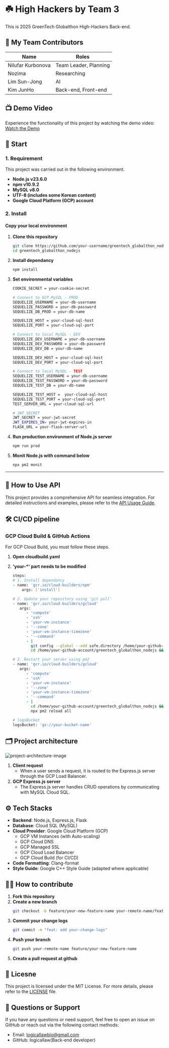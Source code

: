 # ☘️ High Hackers by Team 3
This is 2025 GreenTech Globalthon High-Hackers Back-end.

## 👥 My Team Contributors

| Name              | Roles                 |
|-------------------|-----------------------|
| Nilufar Kurbonova | Team Leader, Planning | 
| Nozima            | Researching           |
| Lim Sun-Jong      | AI                    |
| Kim JunHo         | Back-end, Front-end   |


## 📺 Demo Video
Experience the functionality of this project by watching the demo video:  
[Watch the Demo](https://youtube.com/shorts/Xlh7Vsu9PM8?feature=share)

## 🚀 Start

### 1. Requirement

This project was carried out in the following environment.

- **Node.js v23.6.0**  
- **npm v10.9.2**  
- **MySQL v8.0**  
- **UTF-8 (includes some Korean content)**  
- **Google Cloud Platform (GCP) account**  

### 2. Install

#### **Copy your local environment**

1. **Clone this repository**
   ```bash
   git clone https://github.com/your-username/greentech_globalthon_nodejs.git
   cd greentech_globalthon_nodejs
2. **Install dependancy**
   ```bash
   npm install
3. **Set environmental variables**
   ```bash
   COOKIE_SECRET = your-cookie-secret

   # Connect to GCP MySQL - PROD
   SEQUELIZE_USERNAME = your-db-username
   SEQUELIZE_PASSWORD = your-db-password
   SEQUELIZE_DB_PROD = your-db-name

   SEQUELIZE_HOST = your-cloud-sql-host
   SEQUELIZE_PORT = your-cloud-sql-port

   # Connect to local MySQL - DEV
   SEQUELIZE_DEV_USERNAME = your-db-username
   SEQUELIZE_DEV_PASSWORD = your-db-password
   SEQUELIZE_DEV_DB = your-db-name

   SEQUELIZE_DEV_HOST = your-cloud-sql-host
   SEQUELIZE_DEV_PORT = your-cloud-sql-port

   # Connect to local MySQL - TEST 
   SEQUELIZE_TEST_USERNAME = your-db-username
   SEQUELIZE_TEST_PASSWORD = your-db-password
   SEQUELIZE_TEST_DB = your-db-name

   SEQUELIZE_TEST_HOST =  your-cloud-sql-host
   SEQUELIZE_TEST_PORT = your-cloud-sql-port
   TEST_SERVER_URL = your-cloud-sql-url

   # JWT SECRET
   JWT_SECRET = your-jwt-secret
   JWT_EXPIRES_IN= your-jwt-expires-in
   FLASK_URL = your-flask-server-url
   ```
4. **Run production environment of Node.js server**
   ```bash
   npm run prod
   ```
5. **Monit Node.js with command below**
   ```bash
   npx pm2 monit
   ```
---

## 📡 How to Use API
This project provides a comprehensive API for seamless integration.
For detailed instructions and examples, please refer to the [API Usage Guide](docs/API_USAGE.md).

## 🛠️ CI/CD pipeline

### **GCP Cloud Build & GitHub Actions**
For GCP Cloud Build, you must follow these steps.

1. **Open cloudbuild.yaml**

2. **'your-*' part needs to be modified**
   ```bash
   steps:
   # 1. Install dependancy
   - name: 'gcr.io/cloud-builders/npm'
       args: ['install']

   # 2. Update your repository using 'git pull'
   - name: 'gcr.io/cloud-builders/gcloud'
      args:
         - 'compute'
         - 'ssh'
         - 'your-vm-instance'
         - '--zone'
         - 'your-vm-instance-timezone'
         - '--command'
         - |
           git config --global --add safe.directory /home/your-github-account/greentech_globalthon_nodejs && \
           cd /home/your-github-account/greentech_globalthon_nodejs && git pull

   # 3. Restart your server using pm2
   - name: 'gcr.io/cloud-builders/gcloud'
      args:
         - 'compute'
         - 'ssh'
         - 'your-vm-instance'
         - '--zone'
         - 'your-vm-instance-timezone'
         - '--command'
         - |
           cd /home/your-github-account/greentech_globalthon_nodejs && \
           npx pm2 reload all

   # logsBucket
   logsBucket: 'gs://your-bucket-name' 
   ```

## 🗂️ Project architecture
![project-architecture-image](public/architecture.png)

1. **Client request**  
   - When a user sends a request, it is routed to the Express.js server through the GCP Load Balancer.
2. **GCP Express.js server**  
   - The Express.js server handles CRUD operations by communicating with MySQL Cloud SQL.  

## ⚙️ Tech Stacks

- **Backend**: Node.js, Express.js, Flask
- **Database**: Cloud SQL (MySQL)  
- **Cloud Provider**: Google Cloud Platform (GCP)  
  - GCP VM Instances (with Auto-scaling)  
  - GCP Cloud DNS
  - GCP Managed SSL
  - GCP Cloud Load Balancer  
  - GCP Cloud Build (for CI/CD)
- **Code Formatting**: Clang-format  
- **Style Guide**: Google C++ Style Guide (adapted where applicable) 

## 🧑‍💻 How to contribute

1. **Fork this repository**
2. **Create a new branch**
   ```bash
   git checkout -b feature/your-new-feature-name your-remote-name/feature/your-new-feature-name
   ```
3. **Commit your change logs**
   ```bash
   git commit -m "feat: add your-change-logs"
   ```
4. **Push your branch**
   ```bash
   git push your-remote-name feature/your-new-feature-name
   ```
5. **Create a pull request at github**


## 📄 Licesne
This project is licensed under the MIT License. For more details, please refer to the [LICENSE](LICENSE.txt) file.


## 📝 Questions or Support
If you have any questions or need support, feel free to open an issue on GitHub or reach out via the following contact methods:
 - Email: logicallawbio@gmail.com
 - GitHub: logicallaw(Back-end developer)